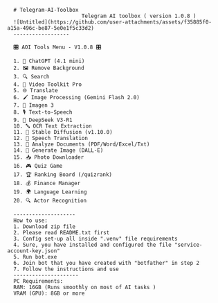       # Telegram-AI-Toolbox
                            Telegram AI toolbox ( version 1.0.8 )
      ![Untitled](https://github.com/user-attachments/assets/f35885f0-a15a-496c-be87-5e0e1f5c33d2)
      ------------------
      
      🎛️ AOI Tools Menu - V1.0.8 🎛️
      
      1. 🧠 ChatGPT (4.1 mini)
      2. 🖼️ Remove Background
      3. 🔍 Search
      4. 🎥 Video Toolkit Pro
      5. 🌐 Translate
      6. 🖌️ Image Processing (Gemini Flash 2.0)
      7. 🎨 Imagen 3
      8. 🎙️ Text-to-Speech
      9. 🚀 DeepSeek V3-R1
      10. 🔤 OCR Text Extraction
      11. 🎨 Stable Diffusion (v1.10.0)
      12. 🎤 Speech Translation
      13. 📄 Analyze Documents (PDF/Word/Excel/Txt)
      14. 🎨 Generate Image (DALL-E)
      15. 📥 Photo Downloader
      16. 🎮 Quiz Game
      17. 🏆 Ranking Board (/quizrank)
      18. 💰 Finance Manager
      19. 🌍 Language Learning
      20. 🔍 Actor Recognition
      
      --------------------
      How to use:
      1. Download zip file
      2. Please read README.txt first
      3. Config set-up all inside ".venv" file requirements
      4. Sure, you have installed and configured the file "service-account-key.json"
      5. Run bot.exe
      6. Join bot that you have created with "botfather" in step 2
      7. Follow the instructions and use
      ---------------------
      PC Requirements:
      RAM: 16GB (Runs smoothly on most of AI tasks )
      VRAM (GPU): 8GB or more
